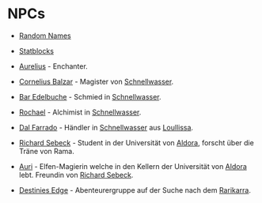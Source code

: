 # NPCs

 - [Random Names](npc_names.md)
 - [Statblocks](stats.md)
 
 
 - [Aurelius](aurelius.md) - Enchanter.
 - [Cornelius Balzar](cornelius_balzar.md) - Magister von [Schnellwasser](../places/schnellwasser.md).
 - [Bar Edelbuche](bar_edelbuche.md) - Schmied in [Schnellwasser](../places/schnellwasser.md).
 - [Rochael](rochael.md) - Alchimist in [Schnellwasser](../places/schnellwasser.md).
 - [Dal Farrado](dal.md) - Händler in [Schnellwasser](../places/schnellwasser.md) aus [Loullissa](../places/luolissa.md).
 - [Richard Sebeck](richard_sebeck.md) - Student in der Universität von [Aldora](../places/aldora.md), forscht über die Träne von Rama.
 - [Auri](auri.md) - Elfen-Magierin welche in den Kellern der Universität von [Aldora](../places/aldora.md) lebt. Freundin von [Richard Sebeck](richard_sebeck.md).
 - [Destinies Edge](destinies_edge.md) - Abenteurergruppe auf der Suche nach dem [Rarikarra](../lore/rarikarra.md).
